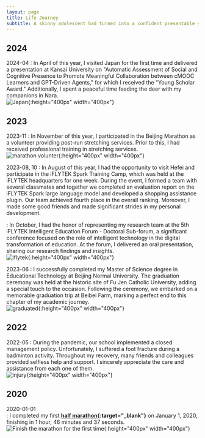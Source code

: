 ```yaml
---
layout: page
title: Life Journey
subtitle: A skinny adolescent had turned into a confident presentable young man.
---
```



## 2024

2024-04
: In April of this year, I visited Japan for the first time and delivered a presentation at Kansai University on "Automatic Assessment of Social and Cognitive Presence to Promote Meaningful Collaboration between cMOOC Learners and GPT-Driven Agents," for which I received the "Young Scholar Award." Additionally, I spent a peaceful time feeding the deer with my companions in Nara.   
![Japan](/assets/img/photos/2024/04/24-04-japan.png){:height="400px" width="400px"}

## 2023

2023-11
: In November of this year, I participated in the Beijing Marathon as a volunteer providing post-run stretching services. Prior to this, I had received professional training in stretching services.  
![marathon volunter](/assets/img/photos/marathon.png){:height="400px" width="400px"}


2023-08, 10
: In August of this year, I had the opportunity to visit Hefei and participate in the iFLYTEK Spark Training Camp, which was held at the iFLYTEK headquarters for one week. During the event, I formed a team with several classmates and together we completed an evaluation report on the iFLYTEK Spark large language model and developed a shopping assistance plugin. Our team achieved fourth place in the overall ranking. Moreover, I made some good friends and made significant strides in my personal development.  

: In October, I had the honor of representing my research team at the 5th iFLYTEK Intelligent Education Forum - Doctoral Sub-forum, a significant conference focused on the role of intelligent technology in the digital transformation of education. At the forum, I delivered an oral presentation, sharing our research findings and insights.  
![iflytek](/assets/img/photos/iflytek.png){:height="400px" width="400px"}


2023-06
: I successfully completed my Master of Science degree in Educational Technology at Beijing Normal University. The graduation ceremony was held at the historic site of Fu Jen Catholic University, adding a special touch to the occasion. Following the ceremony, we embarked on a memorable graduation trip at Beibei Farm, marking a perfect end to this chapter of my academic journey.  
![graduated](/assets/img/photos/graduate.jpg){:height="400px" width="400px"}


## 2022

2022-05
: During the pandemic, our school implemented a closed management policy. Unfortunately, I suffered a foot fracture during a badminton activity. Throughout my recovery, many friends and colleagues provided selfless help and support. I sincerely appreciate the care and assistance from each one of them.  
![injury](/assets/img/photos/injury.jpg){:height="400px" width="400px"}



## 2020

2020-01-01  
: I completed my first **[half marathon](https://en.wikipedia.org/wiki/Half_marathon){:target="_blank"}** on January 1, 2020, finishing in 1 hour, 46 minutes and 37 seconds.    
![Finish the marathon for the first time](/assets/img/photos/marathon-2020-01-01.jpg){:height="400px" width="400px"}